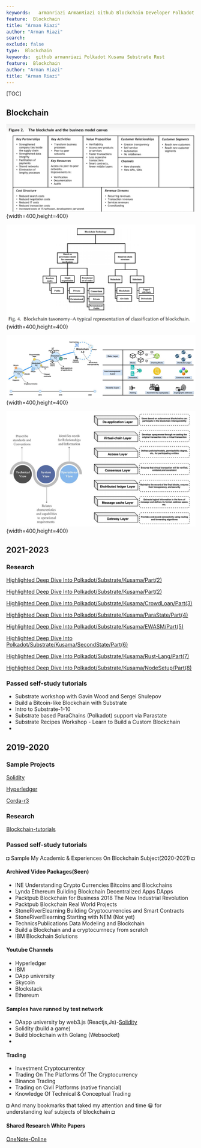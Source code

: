 ```yaml
---
keywords:   armanriazi ArmanRiazi Github Blockchain Developer Polkadot Kusama Substrate Rust
feature:  Blockchain 
title: "Arman Riazi"
author: "Arman Riazi"
search:
exclude: false
type:  Blockchain
keywords:  github armanriazi Polkadot Kusama Substrate Rust
feature:  Blockchain
author: "Arman Riazi"
title: "Arman Riazi"
---
```

[TOC]

## Blockchain

![Blockchain-Canvas](../../assets/attachments/Blockchain-Canvas.jpg){width=400,height=400}

![Blockchain-Canvas](../../assets/attachments/Blockchain-Taxonomy.JPG){width=400,height=400}

![Blockchain-Canvas](../../assets/attachments/Blockchain4.JPG){width=400,height=400}

![Blockchain-Canvas](../../assets/attachments/BlockchainStack.JPG){width=400,height=400}

## 2021-2023

### Research

 
  [Highlighted Deep Dive Into Polkadot/Substrate/Kusama/Part(2)](substrate-polka-kus/polka-research-intro.md)

  [Highlighted Deep Dive Into Polkadot/Substrate/Kusama/Part(2)](substrate-polka-kus/substrate-framework-research-intro.md)

  [Highlighted Deep Dive Into Polkadot/Substrate/Kusama/CrowdLoan/Part(3)](substrate-polka-kus/crowdloan/crowdloan-research-intro.md)

  [Highlighted Deep Dive Into Polkadot/Substrate/Kusama/ParaState/Part(4)](parastate/parastate-research-intro.md)

  [Highlighted Deep Dive Into Polkadot/Substrate/Kusama/EWASM/Part(5)](wasm/ewasm-research-intro.md)

  [Highlighted Deep Dive Into Polkadot/Substrate/Kusama/SecondState/Part(6)](secondstate/secondstate-research-intro.md)

  [Highlighted Deep Dive Into Polkadot/Substrate/Kusama/Rust-Lang/Part(7)](../programming/rust/rust-lang-research-intro.md)

  [Highlighted Deep Dive Into Polkadot/Substrate/Kusama/NodeSetup/Part(8)](substrate-polka-kus/substrate-setup-research-intro.md)

### Passed self-study tutorials 

* Substrate workshop with Gavin Wood and Sergei Shulepov
* Build a Bitcoin-like Blockchain with Substrate
* Intro to Substrate-1-10
* Substrate based ParaChains (Polkadot) support via Parastate
* Substrate Recipes Workshop - Learn to Build a Custom Blockchain
* 
## 2019-2020

### Sample Projects 

[Solidity](Solidity.md)

[Hyperledger](Hyperledger.md)

[Corda-r3](Corda-r3.md)


### Research

[Blockchain-tutorials](Blockchain-tutorials.md)

### Passed self-study tutorials 

◘ Sample My Academic & Experiences On Blockchain Subject(2020-2021) ◘

#### Archived Video Packages(**Seen**)
- INE Understanding Crypto Currencies Bitcoins and Blockchains
- Lynda Ethereum Building Blockchain Decentralized Apps DApps
- Packtpub Blockchain for Business 2018 The New Industrial Revolution
- Packtpub Blockchain Real World Projects
- StoneRiverElearning Building Cryptocurrencies and Smart Contracts
- StoneRiverElearning Starting with NEM (Not yet)
- TechnicsPublications Data Modeling and Blockchain
- Build a Blockchain and a cryptocurrnecy from scratch
- IBM Blockchain Solutions 

#### Youtube Channels

- Hyperledger
- IBM 
- DApp university
- Skycoin
- Blockstack
- Ethereum
  
#### Samples have runned by test network

- DAapp university by web3.js (Reactjs,Js)-[Solidity](Solidity.md)
- Solidity (build a game)
- Build blockchain with Golang (Websocket)
- 
#### Trading
- Investment Cryptocurrentcy
- Trading On The Platforms Of The Cryptocurrency
- Binance Trading
- Trading on Civil Platforms (native financial)
- Knowledge Of Technical & Conceptual Trading
  
◘ And many bookmarks that taked my attention and time :grinning: for understanding leaf subjects of blockchain ◘

#### Shared Research White Papers
 [OneNote-Online](https://1drv.ms/u/s!AiPa0TLEgzJ7jQ6q5Uj5CYjJKcik) 

